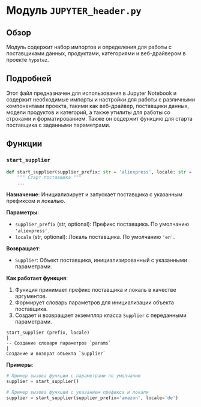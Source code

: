 # Модуль `JUPYTER_header.py`

## Обзор

Модуль содержит набор импортов и определения для работы с поставщиками данных, продуктами, категориями и веб-драйвером в проекте `hypotez`.

## Подробней

Этот файл предназначен для использования в Jupyter Notebook и содержит необходимые импорты и настройки для работы с различными компонентами проекта, такими как веб-драйвер, поставщики данных, модели продуктов и категорий, а также утилиты для работы со строками и форматированием. Также он содержит функцию для старта поставщика с заданными параметрами.

## Функции

### `start_supplier`

```python
def start_supplier(supplier_prefix: str = 'aliexpress', locale: str = 'en'):
    """ Старт поставщика """
    ...
```

**Назначение**: Инициализирует и запускает поставщика с указанным префиксом и локалью.

**Параметры**:

-   `supplier_prefix` (str, optional): Префикс поставщика. По умолчанию `'aliexpress'`.
-   `locale` (str, optional): Локаль поставщика. По умолчанию `'en'`.

**Возвращает**:

-   `Supplier`: Объект поставщика, инициализированный с указанными параметрами.

**Как работает функция**:

1.  Функция принимает префикс поставщика и локаль в качестве аргументов.
2.  Формирует словарь параметров для инициализации объекта поставщика.
3.  Создает и возвращает экземпляр класса `Supplier` с переданными параметрами.

```
start_supplier (prefix, locale)
|
-- Создание словаря параметров `params`
|
Создание и возврат объекта `Supplier`
```

**Примеры**:

```python
# Пример вызова функции с параметрами по умолчанию
supplier = start_supplier()

# Пример вызова функции с указанием префикса и локали
supplier = start_supplier(supplier_prefix='amazon', locale='de')